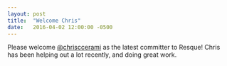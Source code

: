 ```yaml
---
layout: post
title:  "Welcome Chris"
date:   2016-04-02 12:00:00 -0500
---
```


Please welcome [@chrisccerami](https://github.com/chrisccerami) as the latest
committer to Resque! Chris has been helping out a lot recently, and doing
great work.
